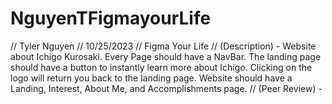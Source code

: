 # NguyenTFigmayourLife
// Tyler Nguyen
// 10/25/2023
// Figma Your Life
// (Description) - Website about Ichigo Kurosaki. Every Page should have a NavBar. The landing page should have a button to instantly learn more about Ichigo. Clicking on the logo will return you back to the landing page. Website should have a Landing, Interest, About Me, and Accomplishments page. 
// (Peer Review) -
